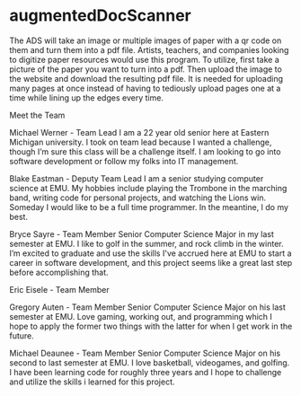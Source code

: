 # augmentedDocScanner

The ADS will take an image or multiple images of paper with a qr code on them and turn them into a pdf file. Artists, teachers, and companies looking to digitize paper resources would use this program. To utilize, first take a picture of the paper you want to turn into a pdf. Then upload the image to the website and download the resulting pdf file. It is needed for uploading many pages at once instead of having to tediously upload pages one at a time while lining up the edges every time.

Meet the Team

Michael Werner - Team Lead
I am a 22 year old senior here at Eastern Michigan university. I took on team lead because I wanted a challenge, though I’m sure this class will be a challenge itself. I am looking to go into software development or follow my folks into IT management.

Blake Eastman - Deputy Team Lead
I am a senior studying computer science at EMU. My hobbies include playing the Trombone in the marching band, writing code for personal projects, and watching the Lions win. Someday I would like to be a full time programmer. In the meantine, I do my best.

Bryce Sayre - Team Member
Senior Computer Science Major in my last semester at EMU. I like to golf in the summer, and rock climb in the winter. I’m excited to graduate and use the skills I've accrued here at EMU to start a career in software development, and this project seems like a great last step before accomplishing that.

Eric Eisele - Team Member

Gregory Auten - Team Member
Senior Computer Science Major on his last semester at EMU. Love gaming, working out, and programming which I hope to apply the former two things with the latter for when I get work in the future.

Michael Deaunee - Team Member
Senior Computer Science Major on his second to last semester at EMU. I love basketball, videogames, and golfing. I have been learning code for roughly three years and I hope to challenge and utilize the skills i learned for this project.
